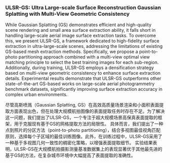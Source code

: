 ### ULSR-GS: Ultra Large-scale Surface Reconstruction Gaussian Splatting with Multi-View Geometric Consistency

While Gaussian Splatting (GS) demonstrates efficient and high-quality scene rendering and small area surface extraction ability, it falls short in handling large-scale aerial image surface extraction tasks. To overcome this, we present ULSR-GS, a framework dedicated to high-fidelity surface extraction in ultra-large-scale scenes, addressing the limitations of existing GS-based mesh extraction methods. Specifically, we propose a point-to-photo partitioning approach combined with a multi-view optimal view matching principle to select the best training images for each sub-region. Additionally, during training, ULSR-GS employs a densification strategy based on multi-view geometric consistency to enhance surface extraction details. Experimental results demonstrate that ULSR-GS outperforms other state-of-the-art GS-based works on large-scale aerial photogrammetry benchmark datasets, significantly improving surface extraction accuracy in complex urban environments.

尽管高斯喷溅（Gaussian Splatting, GS）在高效高质量场景渲染和小面积表面提取方面表现出色，但在处理大规模航拍图像的表面提取任务时存在不足。为了解决这一问题，我们提出了ULSR-GS，一个专注于超大规模场景高保真表面提取的框架，用于克服现有基于GS的网格提取方法的局限性。
具体而言，我们提出了一种点到照片的分区方法（point-to-photo partitioning），结合多视图最佳视角匹配原则，选择每个子区域的最佳训练图像。此外，在训练过程中，ULSR-GS采用了一种基于多视图几何一致性的稠密化策略，以增强表面提取细节。
实验结果表明，ULSR-GS在大规模航拍摄影测量基准数据集上的表现显著优于其他最先进的基于GS的方法，在复杂城市环境中大幅提高了表面提取的准确性。
